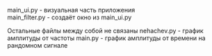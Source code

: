 main_ui.py - визуальная часть приложения
</br>
main_filter.py - создаёт окно из main_ui.py

Остальные файлы между собой не связаны
nehachev.py - график амплитуды от частоты
main.py - график амплитуды от времени на рандомном сигнале
